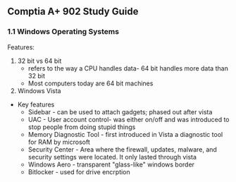 ## Comptia A+ 902 Study Guide

### 1.1 Windows Operating Systems 

Features: 
1. 32 bit vs 64 bit 
    - refers to the way a CPU handles data- 64 bit handles more data than 32 bit
    - Most computers today are 64 bit machines
2. Windows Vista  
  * Key features
      - Sidebar - can be used to attach gadgets; phased out after vista
      - UAC - User account control- was either on/off and was introduced to stop people from doing stupid things
      - Memory Diagnostic Tool - first introduced in Vista a diagnostic tool for RAM by microsoft
      - Security Center - Area where the firewall, updates, malware, and security settings were located. It only lasted through vista
      - Windows Aero - transparent "glass-like" windows border
      - Bitlocker - used for drive encrption 
 
